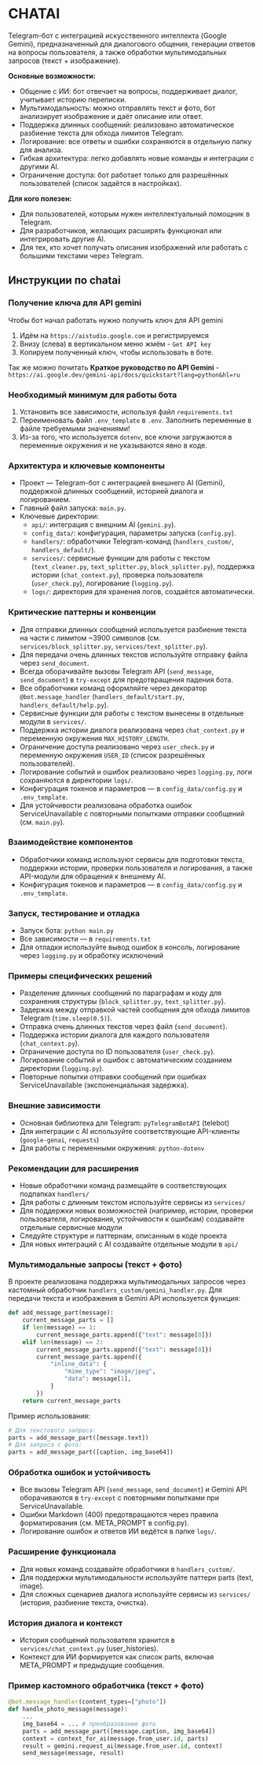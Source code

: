 # CHATAI

Telegram-бот с интеграцией искусственного интеллекта (Google Gemini), предназначенный для диалогового общения, генерации ответов на вопросы пользователя, а также обработки мультимодальных запросов (текст + изображение).

**Основные возможности:**
- Общение с ИИ: бот отвечает на вопросы, поддерживает диалог, учитывает историю переписки.
- Мультимодальность: можно отправлять текст и фото, бот анализирует изображение и даёт описание или ответ.
- Поддержка длинных сообщений: реализовано автоматическое разбиение текста для обхода лимитов Telegram.
- Логирование: все ответы и ошибки сохраняются в отдельную папку для анализа.
- Гибкая архитектура: легко добавлять новые команды и интеграции с другими AI.
- Ограничение доступа: бот работает только для разрешённых пользователей (список задаётся в настройках).

**Для кого полезен:**
- Для пользователей, которым нужен интеллектуальный помощник в Telegram.
- Для разработчиков, желающих расширять функционал или интегрировать другие AI.
- Для тех, кто хочет получать описания изображений или работать с большими текстами через Telegram.

## Инструкции по chatai

### Получение ключа для API gemini
Чтобы бот начал работать нужно получить ключ для API gemini

1. Идём на `https://aistudio.google.com` и регистрируемся
2. Внизу (слева) в вертикальном меню жмём - `Get API key`
3. Копируем полученный ключ, чтобы использовать в боте.

Так же можно почитать **Краткое руководство по API Gemini** - `https://ai.google.dev/gemini-api/docs/quickstart?lang=python&hl=ru`

### Необходимый минимум для работы бота

1. Установить все зависимости, используя файл `requirements.txt`
2. Переименовать файл `.env_template` в `.env`. Заполнить переменные в файле требуемыми значениями!
3. Из-за того, что используется `dotenv`, все ключи загружаются в переменные окружения и не указываются явно в коде.

### Архитектура и ключевые компоненты
- Проект — Telegram-бот с интеграцией внешнего AI (Gemini), поддержкой длинных сообщений, историей диалога и логированием.
- Главный файл запуска: `main.py`.
- Ключевые директории:
  - `api/`: интеграция с внешним AI (`gemini.py`).
  - `config_data/`: конфигурация, параметры запуска (`config.py`).
  - `handlers/`: обработчики Telegram-команд (`handlers_custom/`, `handlers_default/`).
  - `services/`: сервисные функции для работы с текстом (`text_cleaner.py`, `text_splitter.py`, `block_splitter.py`), поддержка истории (`chat_context.py`), проверка пользователя (`user_check.py`), логирование (`logging.py`).
  - `logs/`: директория для хранения логов, создаётся автоматически.

### Критические паттерны и конвенции
- Для отправки длинных сообщений используется разбиение текста на части с лимитом ~3900 символов (см. `services/block_splitter.py`, `services/text_splitter.py`).
- Для передачи очень длинных текстов используйте отправку файла через `send_document`.
- Всегда оборачивайте вызовы Telegram API (`send_message`, `send_document`) в `try-except` для предотвращения падения бота.
- Все обработчики команд оформляйте через декоратор `@bot.message_handler` (`handlers_default/start.py`, `handlers_default/help.py`).
- Сервисные функции для работы с текстом вынесены в отдельные модули в `services/`.
- Поддержка истории диалога реализована через `chat_context.py` и переменную окружения `MAX_HISTORY_LENGTH`.
- Ограничение доступа реализовано через `user_check.py` и переменную окружения `USER_ID` (список разрешённых пользователей).
- Логирование событий и ошибок реализовано через `logging.py`, логи сохраняются в директории `logs/`.
- Конфигурация токенов и параметров — в `config_data/config.py` и `.env_template`.
- Для устойчивости реализована обработка ошибок ServiceUnavailable с повторными попытками отправки сообщений (см. `main.py`).

### Взаимодействие компонентов
- Обработчики команд используют сервисы для подготовки текста, поддержки истории, проверки пользователя и логирования, а также API-модули для обращения к внешнему AI.
- Конфигурация токенов и параметров — в `config_data/config.py` и `.env_template`.

### Запуск, тестирование и отладка
- Запуск бота: `python main.py`
- Все зависимости — в `requirements.txt`
- Для отладки используйте вывод ошибок в консоль, логирование через `logging.py` и обработку исключений

### Примеры специфических решений
- Разделение длинных сообщений по параграфам и коду для сохранения структуры (`block_splitter.py`, `text_splitter.py`).
- Задержка между отправкой частей сообщения для обхода лимитов Telegram (`time.sleep(0.5)`).
- Отправка очень длинных текстов через файл (`send_document`).
- Поддержка истории диалога для каждого пользователя (`chat_context.py`).
- Ограничение доступа по ID пользователя (`user_check.py`).
- Логирование событий и ошибок с автоматическим созданием директории (`logging.py`).
- Повторные попытки отправки сообщений при ошибках ServiceUnavailable (экспоненциальная задержка).

### Внешние зависимости
- Основная библиотека для Telegram: `pyTelegramBotAPI` (telebot)
- Для интеграции с AI используйте соответствующие API-клиенты (`google-genai`, `requests`)
- Для работы с переменными окружения: `python-dotenv`

### Рекомендации для расширения
- Новые обработчики команд размещайте в соответствующих подпапках `handlers/`
- Для работы с длинным текстом используйте сервисы из `services/`
- Для поддержки новых возможностей (например, истории, проверки пользователя, логирования, устойчивости к ошибкам) создавайте отдельные сервисные модули
- Следуйте структуре и паттернам, описанным в коде проекта
- Для новых интеграций с AI создавайте отдельные модули в `api/`

### Мультимодальные запросы (текст + фото)
В проекте реализована поддержка мультимодальных запросов через кастомный обработчик `handlers_custom/gemini_handler.py`.
Для передачи текста и изображения в Gemini API используется функция:

```python
def add_message_part(message):
    current_message_parts = []
    if len(message) == 1:
        current_message_parts.append({"text": message[0]})
    elif len(message) == 2:
        current_message_parts.append({"text": message[0]})
        current_message_parts.append({
            "inline_data": {
                "mime_type": "image/jpeg",
                "data": message[1],
            }
        })
    return current_message_parts
```
Пример использования:
```python
# Для текстового запроса:
parts = add_message_part([message.text])
# Для запроса с фото:
parts = add_message_part([caption, img_base64])
```

### Обработка ошибок и устойчивость
- Все вызовы Telegram API (`send_message`, `send_document`) и Gemini API оборачиваются в `try-except` с повторными попытками при ServiceUnavailable.
- Ошибки Markdown (400) предотвращаются через правила форматирования (см. META_PROMPT в config.py).
- Логирование ошибок и ответов ИИ ведётся в папке `logs/`.

### Расширение функционала
- Для новых команд создавайте обработчики в `handlers_custom/`.
- Для поддержки мультимодальности используйте паттерн parts (text, image).
- Для сложных сценариев диалога используйте сервисы из `services/` (история, разбиение текста, очистка).

### История диалога и контекст
- История сообщений пользователя хранится в `services/chat_context.py` (user_histories).
- Контекст для ИИ формируется как список parts, включая META_PROMPT и предыдущие сообщения.

### Пример кастомного обработчика (текст + фото)
```python
@bot.message_handler(content_types=["photo"])
def handle_photo_message(message):
    ...
    img_base64 = ... # преобразование фото
    parts = add_message_part([message.caption, img_base64])
    context = context_for_ai(message.from_user.id, parts)
    result = gemini.request_ai(message.from_user.id, context)
    send_message(message, result)
```